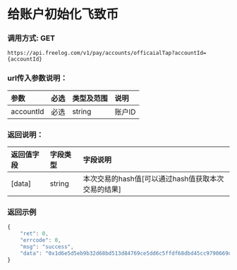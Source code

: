 # 给账户初始化飞致币


### 调用方式: GET

```
https://api.freelog.com/v1/pay/accounts/officaialTap?accountId={accountId}
```

### url传入参数说明：

| 参数 | 必选 | 类型及范围 | 说明 |
| :--- | :--- | :--- | :--- |
|accountId|必选|string|账户ID

### 返回说明：
| 返回值字段 | 字段类型 | 字段说明 |
| :--- | :--- | :--- |
|  [data] | string | 本次交易的hash值[可以通过hash值获取本次交易的结果] |

### 返回示例
```js
{
    "ret": 0,
    "errcode": 0,
    "msg": "success",
    "data": "0x1d6e5d5eb9b32d68bd513d84769ce5dd6c5ffdf68dbd45cc9790669d9e8aa6e5"
}
```